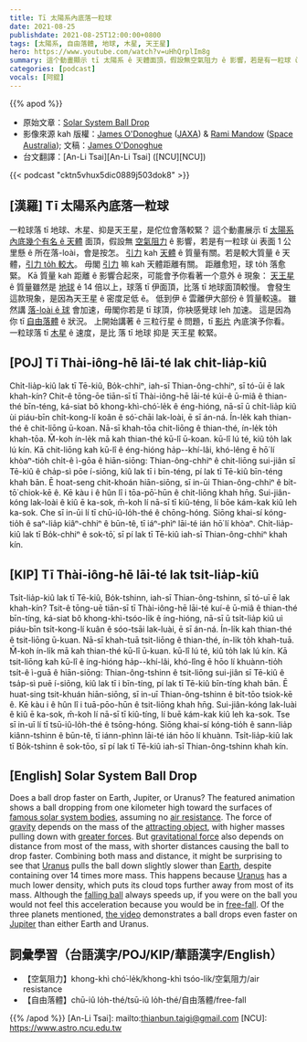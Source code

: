```yaml
---
title: Tī 太陽系內底落一粒球
date: 2021-08-25
publishdate: 2021-08-25T12:00:00+0800
tags: [太陽系, 自由落體, 地球, 木星, 天王星]
hero: https://www.youtube.com/watch?v=uHhQrplIm8g
summary: 這个動畫顯示 tī 太陽系 ê 天體面頂，假設無空氣阻力 ê 影響，若是有一粒球 ùi 表面 1 公里懸 ê 所在落-loài，會是按怎。
categories: [podcast]
vocals: [阿錕]
---
```


{{% apod %}}

- 原始文章：[Solar System Ball Drop](https://apod.nasa.gov/apod/ap210825.html)
- 影像來源 kah 版權：[James O'Donoghue](https://www.youtube.com/user/jayphys85/about) ([JAXA](https://global.jaxa.jp/)) & [Rami Mandow](https://twitter.com/CosmicRami) ([Space Australia](https://spaceaustralia.com/)); 文稿：[James O'Donoghue](https://jamesodonoghue.wixsite.com/home)
- 台文翻譯：[An-Li Tsai][An-Li Tsai] ([NCU][NCU])

{{< podcast "cktn5vhux5dic0889j503dok8" >}}

## [漢羅] Tī 太陽系內底落一粒球
一粒球落 tī 地球、木星、抑是天王星，是佗位會落較緊？
這个動畫展示 tī [太陽系內底幾个有名 ê 天體][famous solar system bodies] 面頂，假設無 [空氣阻力][air resistance] ê 影響，若是有一粒球 ùi 表面 1 公里懸 ê 所在落-loài，會是按怎。
[引力][gravity] kah [天體][attracting object] ê 質量有關。若是較大質量 ê 天體，[引力 to̍h 較大][greater forces]。
毋閣 [引力][gravitational force] 嘛 kah 天體距離有關。
距離愈短，球 to̍h 落愈緊。
Kā 質量 kah 距離 ê 影響合起來，可能會予你看著一个意外 ê 現象：
[天王星][Uranus] ê 質量雖然是 [地球][Earth] ê 14 倍以上，球落 tī 伊面頂，比落 tī 地球面頂較慢。
會發生這款現象，是因為天王星 ê 密度足低 ê。
低到伊 ê 雲離伊大部份 ê 質量較遠。
雖然講 [落-loài ê 球][falling ball] 會加速，毋閣你若是 tī 球頂，你袂感覺球 leh 加速。
這是因為你 tī [自由落體][free-fall] ê 狀況。
上開始講著 ê 三粒行星 ê 問題，tī [影片][the video] 內底演予你看。
一粒球落 tī [木星][Jupiter] ê 速度，是比 落 tī 地球 抑是 天王星 較緊。

## [POJ] Tī Thài-iông-hē lāi-té lak chi̍t-lia̍p-kiû
Chi̍t-lia̍p-kiû lak tī Tē-kiû, Bo̍k-chhiⁿ, iah-sī Thian-ông-chhiⁿ, sī tó-ūi ē lak khah-kín?
Chit-ê tōng-ōe tiān-sī tī Thài-iông-hē lāi-té kúi-ê ū-miâ ê thian-thé bīn-téng, ká-siat bô khong-khì-chó͘-le̍k ê éng-hióng, nā-sī ū chi̍t-lia̍p kiû ùi piáu-bīn chi̍t-kong-lí koân ê só͘-chāi lak-loài, ē sī án-ná.
Ín-le̍k kah thian-thé ê chit-liōng ū-koan.
Nā-sī khah-tōa chit-liōng ê thian-thé, ín-le̍k to̍h khah-tōa.
M̄-koh ín-le̍k mā kah thian-thé kū-lî ū-koan.
kū-lî lú té, kiû to̍h lak lú kín.
Kā chit-liōng kah kū-lî ê éng-hióng ha̍p--khí-lâi, khó-lêng ē hō͘ lí khòaⁿ-tio̍h chi̍t-ê ì-gōa ê hiān-siōng:
Thian-ông-chhiⁿ ê chit-liōng sui-jiân sī Tē-kiû ê cha̍p-sì pōe í-siōng, kiû lak tī i bīn-téng, pí lak tī Tē-kiû bīn-téng khah bān.
Ē hoat-seng chit-khoán hiān-siōng, sī in-ūi Thian-ông-chhiⁿ ê bi̍t-tō͘ chiok-kē ê.
Kē kàu i ê hûn lî i tōa-pō͘-hūn ê chit-liōng khah hn̄g.
Sui-jiân-kóng lak-loài ê kiû ē ka-sok, m̄-koh lí nā-sī tī kiû-téng, lí bōe kám-kak kiû leh ka-sok.
Che sī in-ūi lí tī chū-iû-lo̍h-thé ê chōng-hóng.
Siōng khai-sí kóng-tio̍h ê saⁿ-lia̍p kiâⁿ-chhiⁿ ê būn-tê, tī iáⁿ-phìⁿ lāi-té ián hō͘ lí khòaⁿ.
Chi̍t-lia̍p-kiû lak tī Bo̍k-chhiⁿ ê sok-tō͘, sī pí lak tī Tē-kiû iah-sī Thian-ông-chhiⁿ khah kín.

## [KIP] Tī Thài-iông-hē lāi-té lak tsi̍t-lia̍p-kiû
Tsi̍t-lia̍p-kiû lak tī Tē-kiû, Bo̍k-tshinn, iah-sī Thian-ông-tshinn, sī tó-uī ē lak khah-kín?
Tsit-ê tōng-uē tiān-sī tī Thài-iông-hē lāi-té kuí-ê ū-miâ ê thian-thé bīn-tíng, ká-siat bô khong-khì-tsóo-li̍k ê íng-hióng, nā-sī ū tsi̍t-lia̍p kiû uì piáu-bīn tsi̍t-kong-lí kuân ê sóo-tsāi lak-luài, ē sī án-ná.
Ín-li̍k kah thian-thé ê tsit-liōng ū-kuan.
Nā-sī khah-tuā tsit-liōng ê thian-thé, ín-li̍k to̍h khah-tuā.
M̄-koh ín-li̍k mā kah thian-thé kū-lî ū-kuan.
kū-lî lú té, kiû to̍h lak lú kín.
Kā tsit-liōng kah kū-lî ê íng-hióng ha̍p--khí-lâi, khó-lîng ē hōo lí khuànn-tio̍h tsi̍t-ê ì-guā ê hiān-siōng:
Thian-ông-tshinn ê tsit-liōng sui-jiân sī Tē-kiû ê tsa̍p-sì puē í-siōng, kiû lak tī i bīn-tíng, pí lak tī Tē-kiû bīn-tíng khah bān.
Ē huat-sing tsit-khuán hiān-siōng, sī in-uī Thian-ông-tshinn ê bi̍t-tōo tsiok-kē ê.
Kē kàu i ê hûn lî i tuā-pōo-hūn ê tsit-liōng khah hn̄g.
Sui-jiân-kóng lak-luài ê kiû ē ka-sok, m̄-koh lí nā-sī tī kiû-tíng, lí buē kám-kak kiû leh ka-sok.
Tse sī in-uī lí tī tsū-iû-lo̍h-thé ê tsōng-hóng.
Siōng khai-sí kóng-tio̍h ê sann-lia̍p kiânn-tshinn ê būn-tê, tī iánn-phìnn lāi-té ián hōo lí khuànn.
Tsi̍t-lia̍p-kiû lak tī Bo̍k-tshinn ê sok-tōo, sī pí lak tī Tē-kiû iah-sī Thian-ông-tshinn khah kín.

## [English] Solar System Ball Drop
Does a ball drop faster on Earth, Jupiter, or Uranus?
The featured animation shows a ball dropping from one kilometer high toward the surfaces of [famous solar system bodies][famous solar system bodies], assuming no [air resistance][air resistance].
The force of [gravity][gravity] depends on the mass of the [attracting object][attracting object], with higher masses pulling down with [greater forces][greater forces].
But [gravitational force][gravitational force] also depends on distance from most of the mass, with shorter distances causing the ball to drop faster.
Combining both mass and distance, it might be surprising to see that [Uranus][Uranus] pulls the ball down slightly slower than [Earth][Earth], despite containing over 14 times more mass.
This happens because [Uranus][Uranus] has a much lower density, which puts its cloud tops further away from most of its mass.
Although the [falling ball][falling ball] always speeds up, if you were on the ball you would not feel this acceleration because you would be in [free-fall][free-fall].
Of the three planets mentioned, [the video][the video] demonstrates a ball drops even faster on [Jupiter][Jupiter] than either Earth and Uranus.

## 詞彙學習（台語漢字/POJ/KIP/華語漢字/English）

- 【空氣阻力】khong-khì chó͘-le̍k/khong-khì tsóo-li̍k/空氣阻力/air resistance
- 【自由落體】chū-iû lo̍h-thé/tsū-iû lo̍h-thé/自由落體/free-fall

{{% /apod %}}
[An-Li Tsai]: mailto:thianbun.taigi@gmail.com
[NCU]: https://www.astro.ncu.edu.tw

[famous solar system bodies]:https://nssdc.gsfc.nasa.gov/planetary/factsheet/
[air resistance]:https://www.grc.nasa.gov/www/k-12/airplane/falling.html
[gravity]:https://spaceplace.nasa.gov/what-is-gravity/en/
[attracting object]:https://m.media-amazon.com/images/I/41NxxwsUPCL.jpg
[greater forces]:https://phet.colorado.edu/sims/html/gravity-force-lab/latest/gravity-force-lab_en.html
[gravitational force]:https://en.wikipedia.org/wiki/Gravity
[Uranus]:https://solarsystem.nasa.gov/planets/uranus/overview/
[Earth]:https://apod.nasa.gov/apod/ap100713.html
[Uranus]:https://solarsystem.nasa.gov/planets/uranus/by-the-numbers/
[falling ball]:http://www.stefanom.org/spc/game.php
[free-fall]:https://www.grc.nasa.gov/www/k-12/airplane/ffall.html
[the video]:https://youtu.be/oIMMZl4n-uk
[Jupiter]:https://apod.nasa.gov/apod/ap190205.html
